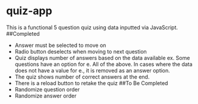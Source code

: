 # quiz-app
This is a functional 5 question quiz using data inputted via JavaScript.
##Completed
- Answer must be selected to move on
- Radio button deselects when moving to next question
- Quiz displays number of answers based on the data available ex. Some questions have an option for e. All of the above. In cases where the data does not have a value for e., it is removed as an answer option.
- The quiz shows number of correct answers at the end.
- There is a reload button to retake the quiz
##To Be Completed
- Randomize question order
- Randomize answer order
